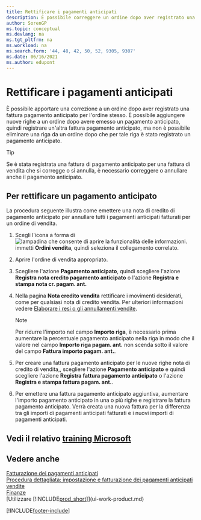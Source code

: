 ```yaml
---
title: Rettificare i pagamenti anticipati
description: È possibile correggere un ordine dopo aver registrato una fattura di pagamento anticipato per l'ordine e aggiungere nuove righe a un ordine dopo aver emesso un pagamento anticipato.
author: SorenGP
ms.topic: conceptual
ms.devlang: na
ms.tgt_pltfrm: na
ms.workload: na
ms.search.form: '44, 48, 42, 50, 52, 9305, 9307'
ms.date: 06/16/2021
ms.author: edupont
---
```

# <a name="correct-prepayments" />Rettificare i pagamenti anticipati

È possibile apportare una correzione a un ordine dopo aver registrato una fattura pagamento anticipato per l'ordine stesso. È possibile aggiungere nuove righe a un ordine dopo avere emesso un pagamento anticipato, quindi registrare un'altra fattura pagamento anticipato, ma non è possibile eliminare una riga da un ordine dopo che per tale riga è stato registrato un pagamento anticipato.  

> [!TIP]
> Se è stata registrata una fattura di pagamento anticipato per una fattura di vendita che si corregge o si annulla, è necessario correggere o annullare anche il pagamento anticipato.

## <a name="to-correct-a-prepayment" />Per rettificare un pagamento anticipato

La procedura seguente illustra come emettere una nota di credito di pagamento anticipato per annullare tutti i pagamenti anticipati fatturati per un ordine di vendita.  

1. Scegli l'icona a forma di ![lampadina che consente di aprire la funzionalità delle informazioni.](media/ui-search/search_small.png "Dimmi cosa vuoi fare") immetti **Ordini vendita**, quindi seleziona il collegamento correlato.  
2. Aprire l'ordine di vendita appropriato.
3. Scegliere l'azione **Pagamento anticipato**, quindi scegliere l'azione **Registra nota credito pagamento anticipato** o l'azione **Registra e stampa nota cr. pagam. ant.**  
4. Nella pagina **Nota credito vendita** rettificare i movimenti desiderati, come per qualsiasi nota di credito vendita. Per ulteriori informazioni vedere [Elaborare i resi o gli annullamenti vendite](sales-how-process-sales-returns-cancellations.md).  

    > [!NOTE]  
    > Per ridurre l'importo nel campo **Importo riga**, è necessario prima aumentare la percentuale pagamento anticipato nella riga in modo che il valore nel campo **Importo riga pagam. ant.** non scenda sotto il valore del campo **Fattura importo pagam. ant.**.

5. Per creare una fattura pagamento anticipato per le nuove righe nota di credito di vendita,, scegliere l'azione **Pagamento anticipato** e quindi scegliere l'azione **Registra fattura pagamento anticipato** o l'azione **Registra e stampa fattura pagam. ant.**.  
6. Per emettere una fattura pagamento anticipato aggiuntiva, aumentare l'importo pagamento anticipato in una o più righe e registrare la fattura pagamento anticipato. Verrà creata una nuova fattura per la differenza tra gli importi di pagamenti anticipati fatturati e i nuovi importi di pagamenti anticipati.  

## <a name="see-related-microsoft-trainingtrainingmodulesprepayment-invoices-dynamics--business-central" />Vedi il relativo [training Microsoft](/training/modules/prepayment-invoices-dynamics-365-business-central/)

## <a name="see-also" />Vedere anche

[Fatturazione dei pagamenti anticipati](finance-invoice-prepayments.md)  
[Procedura dettagliata: impostazione e fatturazione dei pagamenti anticipati vendite](walkthrough-setting-up-and-invoicing-sales-prepayments.md)  
[Finanze](finance.md)  
[Utilizzare [!INCLUDE[prod_short](includes/prod_short.md)]](ui-work-product.md)  


[!INCLUDE[footer-include](includes/footer-banner.md)]

